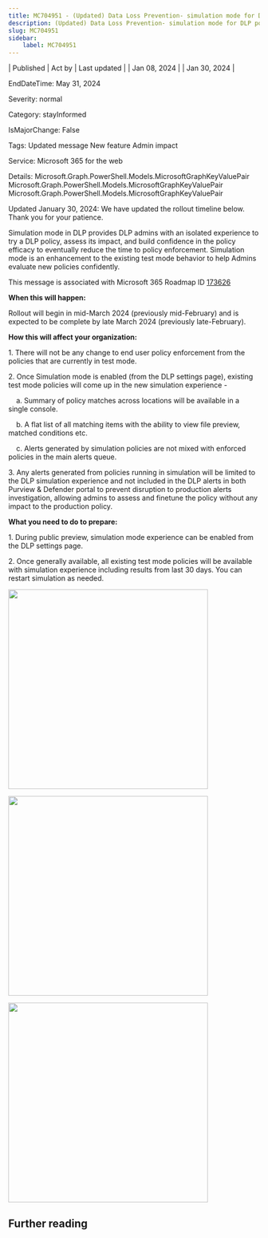 ```yaml
---
title: MC704951 - (Updated) Data Loss Prevention- simulation mode for DLP policies
description: (Updated) Data Loss Prevention- simulation mode for DLP policies
slug: MC704951
sidebar:
    label: MC704951
---
```


| Published | Act by | Last updated |
| Jan 08, 2024 |  | Jan 30, 2024 |

EndDateTime: May 31, 2024

Severity: normal

Category: stayInformed

IsMajorChange: False

Tags: Updated message New feature Admin impact

Service: Microsoft 365 for the web

Details: Microsoft.Graph.PowerShell.Models.MicrosoftGraphKeyValuePair Microsoft.Graph.PowerShell.Models.MicrosoftGraphKeyValuePair Microsoft.Graph.PowerShell.Models.MicrosoftGraphKeyValuePair

<p style="">Updated January 30, 2024: We have updated the rollout timeline below. Thank you for your patience.</p><p style="">Simulation mode in DLP provides DLP admins with an isolated experience to try a DLP policy, assess its impact, and build confidence in the policy efficacy to eventually reduce the time to policy enforcement. Simulation mode is an enhancement to the existing test mode behavior to help Admins evaluate new policies confidently.<br></p>
<p>This message is associated with Microsoft 365 Roadmap ID <a href="https://www.microsoft.com/microsoft-365/roadmap?rtc=1%26filters=&amp;searchterms=173626" target="_blank">173626</a><br></p>

<p><b>When this will happen:</b><br></p>

<p>Rollout will begin in mid-March 2024 (previously mid-February) and is expected to be complete by late March 2024 (previously late-February).&nbsp;</p>

<p><b>How this will affect your organization:</b></p>

<p>1.	There will not be any change to end user policy enforcement from the policies that are currently in test mode.
</p><p>2.	Once Simulation mode is enabled (from the DLP settings page), existing test mode policies will come up in the new simulation experience -
</p><p>&nbsp; &nbsp; a.	Summary of policy matches across locations will be available in a single console.
</p><p>&nbsp; &nbsp; b.	A flat list of all matching items with the ability to view file preview, matched conditions etc.
</p><p>&nbsp; &nbsp; c.	Alerts generated by simulation policies are not mixed with enforced policies in the main alerts queue.
</p><p>3.	Any alerts generated from policies running in simulation will be limited to the DLP simulation experience and not included in the DLP alerts in both Purview &amp; Defender portal to prevent disruption to production alerts investigation, allowing admins to assess and finetune the policy without any impact to the production policy.</p>
<p><b>What you need to do to prepare:</b></p>
<p>1.	During public preview, simulation mode experience can be enabled from the DLP settings page.
</p><p>2.	Once generally available, all existing test mode policies will be available with simulation experience including results from last 30 days. You can restart simulation as needed.
</p><p><img src="https://img-prod-cms-rt-microsoft-com.akamaized.net/cms/api/am/imageFileData/RW1geZS?ver=9d71" style="width: 400px;"><br></p><p><img src="https://img-prod-cms-rt-microsoft-com.akamaized.net/cms/api/am/imageFileData/RW1ghhV?ver=60e8" style="width: 400px;"><br></p><p><img src="https://img-prod-cms-rt-microsoft-com.akamaized.net/cms/api/am/imageFileData/RW1ghhW?ver=1a3f" style="width: 400px;"><br></p>

## Further reading
